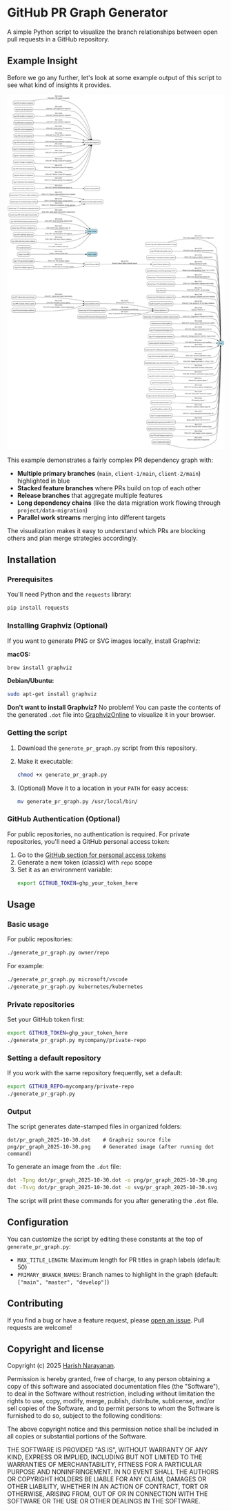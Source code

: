 # GitHub PR Graph Generator

A simple Python script to visualize the branch relationships between
open pull requests in a GitHub repository.

## Example Insight

Before we go any further, let's look at some example output of this
script to see what kind of insights it provides.

![Example PR Graph](docs/example.png)

This example demonstrates a fairly complex PR dependency graph with:

- **Multiple primary branches** (`main`, `client-1/main`,
  `client-2/main`) highlighted in blue
- **Stacked feature branches** where PRs build on top of each other
- **Release branches** that aggregate multiple features
- **Long dependency chains** (like the data migration work flowing
  through `project/data-migration`)
- **Parallel work streams** merging into different targets

The visualization makes it easy to understand which PRs are blocking
others and plan merge strategies accordingly.

## Installation

### Prerequisites

You'll need Python and the `requests` library:

```bash
pip install requests
```

### Installing Graphviz (Optional)

If you want to generate PNG or SVG images locally, install Graphviz:

**macOS:**
```bash
brew install graphviz
```

**Debian/Ubuntu:**
```bash
sudo apt-get install graphviz
```

**Don't want to install Graphviz?** No problem! You can paste the
contents of the generated `.dot` file into
[GraphvizOnline](https://dreampuf.github.io/GraphvizOnline/) to
visualize it in your browser.

### Getting the script

1. Download the `generate_pr_graph.py` script from this repository.

2. Make it executable:
   ```bash
   chmod +x generate_pr_graph.py
   ```

3. (Optional) Move it to a location in your `PATH` for easy access:
   ```bash
   mv generate_pr_graph.py /usr/local/bin/
   ```

### GitHub Authentication (Optional)

For public repositories, no authentication is required. For private
repositories, you'll need a GitHub personal access token:

1. Go to the [GitHub section for personal access tokens](https://github.com/settings/tokens)
2. Generate a new token (classic) with `repo` scope
3. Set it as an environment variable:
   ```bash
   export GITHUB_TOKEN=ghp_your_token_here
   ```

## Usage

### Basic usage

For public repositories:
```bash
./generate_pr_graph.py owner/repo
```

For example:
```bash
./generate_pr_graph.py microsoft/vscode
./generate_pr_graph.py kubernetes/kubernetes
```

### Private repositories

Set your GitHub token first:
```bash
export GITHUB_TOKEN=ghp_your_token_here
./generate_pr_graph.py mycompany/private-repo
```

### Setting a default repository

If you work with the same repository frequently, set a default:
```bash
export GITHUB_REPO=mycompany/private-repo
./generate_pr_graph.py
```

### Output

The script generates date-stamped files in organized folders:
```
dot/pr_graph_2025-10-30.dot    # Graphviz source file
png/pr_graph_2025-10-30.png    # Generated image (after running dot command)
```

To generate an image from the `.dot` file:
```bash
dot -Tpng dot/pr_graph_2025-10-30.dot -o png/pr_graph_2025-10-30.png
dot -Tsvg dot/pr_graph_2025-10-30.dot -o svg/pr_graph_2025-10-30.svg
```

The script will print these commands for you after generating the `.dot` file.

## Configuration

You can customize the script by editing these constants at the top of `generate_pr_graph.py`:

- `MAX_TITLE_LENGTH`: Maximum length for PR titles in graph labels
  (default: 50)
- `PRIMARY_BRANCH_NAMES`: Branch names to highlight in the graph
  (default: `["main", "master", "develop"]`)

## Contributing

If you find a bug or have a feature request, please [open an
issue](../../issues). Pull requests are welcome!

## Copyright and license

Copyright (c) 2025 [Harish Narayanan](https://harishnarayanan.org).

Permission is hereby granted, free of charge, to any person obtaining a copy
of this software and associated documentation files (the "Software"), to deal
in the Software without restriction, including without limitation the rights
to use, copy, modify, merge, publish, distribute, sublicense, and/or sell
copies of the Software, and to permit persons to whom the Software is
furnished to do so, subject to the following conditions:

The above copyright notice and this permission notice shall be included in
all copies or substantial portions of the Software.

THE SOFTWARE IS PROVIDED "AS IS", WITHOUT WARRANTY OF ANY KIND, EXPRESS OR
IMPLIED, INCLUDING BUT NOT LIMITED TO THE WARRANTIES OF MERCHANTABILITY,
FITNESS FOR A PARTICULAR PURPOSE AND NONINFRINGEMENT. IN NO EVENT SHALL THE
AUTHORS OR COPYRIGHT HOLDERS BE LIABLE FOR ANY CLAIM, DAMAGES OR OTHER
LIABILITY, WHETHER IN AN ACTION OF CONTRACT, TORT OR OTHERWISE, ARISING FROM,
OUT OF OR IN CONNECTION WITH THE SOFTWARE OR THE USE OR OTHER DEALINGS IN
THE SOFTWARE.
